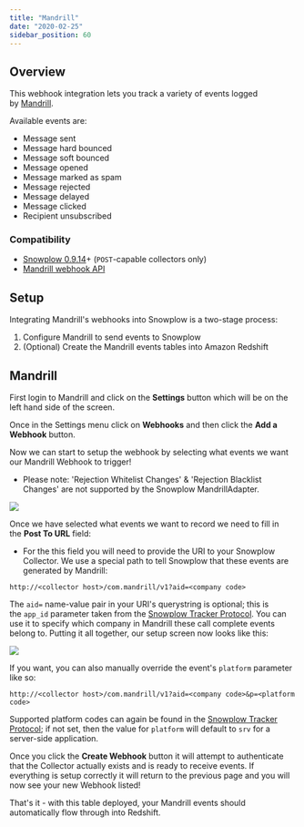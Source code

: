 ```yaml
---
title: "Mandrill"
date: "2020-02-25"
sidebar_position: 60
---
```


## Overview

This webhook integration lets you track a variety of events logged by [Mandrill](https://mandrill.com/).

Available events are:

- Message sent
- Message hard bounced
- Message soft bounced
- Message opened
- Message marked as spam
- Message rejected
- Message delayed
- Message clicked
- Recipient unsubscribed

### Compatibility

- [Snowplow 0.9.14](https://github.com/snowplow/snowplow/releases/tag/0.9.14)\+ (`POST`\-capable collectors only)
- [Mandrill webhook API](http://help.mandrill.com/entries/21738186-Introduction-to-Webhooks)

## Setup

Integrating Mandrill's webhooks into Snowplow is a two-stage process:

1. Configure Mandrill to send events to Snowplow
2. (Optional) Create the Mandrill events tables into Amazon Redshift

## Mandrill

First login to Mandrill and click on the **Settings** button which will be on the left hand side of the screen.

Once in the Settings menu click on **Webhooks** and then click the **Add a Webhook** button.

Now we can start to setup the webhook by selecting what events we want our Mandrill Webhook to trigger!

- Please note: 'Rejection Whitelist Changes' & 'Rejection Blacklist Changes' are not supported by the Snowplow MandrillAdapter.

![](images/mandrill-1.png)

Once we have selected what events we want to record we need to fill in the **Post To URL** field:

- For the this field you will need to provide the URI to your Snowplow Collector. We use a special path to tell Snowplow that these events are generated by Mandrill:

```
http://<collector host>/com.mandrill/v1?aid=<company code>
```

The `aid=` name-value pair in your URI's querystring is optional; this is the `app_id` parameter taken from the [Snowplow Tracker Protocol](/docs/collecting-data/collecting-from-own-applications/snowplow-tracker-protocol/index.md). You can use it to specify which company in Mandrill these call complete events belong to. Putting it all together, our setup screen now looks like this:

![](images/mandrill-2.png)

If you want, you can also manually override the event's `platform` parameter like so:

```markup
http://<collector host>/com.mandrill/v1?aid=<company code>&p=<platform code>
```

Supported platform codes can again be found in the [Snowplow Tracker Protocol](/docs/collecting-data/collecting-from-own-applications/snowplow-tracker-protocol/index.md); if not set, then the value for `platform` will default to `srv` for a server-side application.

Once you click the **Create Webhook** button it will attempt to authenticate that the Collector actually exists and is ready to receive events. If everything is setup correctly it will return to the previous page and you will now see your new Webhook listed!

That's it - with this table deployed, your Mandrill events should automatically flow through into Redshift.
